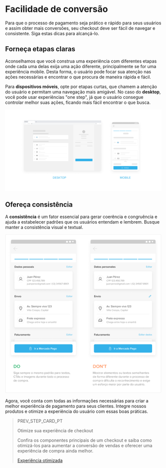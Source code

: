 # Facilidade de conversão

Para que o processo de pagamento seja prático e rápido para seus usuários e assim obter mais conversões, seu checkout deve ser fácil de navegar e consistente. Siga estas dicas para alcançá-lo.

## Forneça etapas claras

Aconselhamos que você construa uma experiência com diferentes etapas onde cada uma delas exija uma ação diferente, principalmente se for uma experiência mobile. Desta forma, o usuário pode focar sua atenção nas ações necessárias e encontrar o que procura de maneira rápida e fácil.

Para **dispositivos móveis**, opte por etapas curtas, que chamem a atenção do usuário e permitam uma navegação mais amigável. No caso do **desktop**, você pode usar experiências "one step", já que o usuário consegue controlar melhor suas ações, ficando mais fácil encontrar o que busca.


![pt Checkout agil](/images/best-practices-guide/PortCreaUnChoAgilIntro.png)


## Ofereça consistência 

A **consistência** é um fator essencial para gerar coerência e congruência e ajuda a estabelecer padrões que os usuários entendam e lembrem. Busque manter a consistência visual e textual.

![pt Consistencia](/images/best-practices-guide/PortCreaUnChoAgilConsistenciaDoDonts.png)

Agora, você conta com todas as informações necessárias para criar a melhor experiência de pagamento para seus clientes. Integre nossos produtos e otimize a experiência do usuário com essas boas práticas.

> PREV_STEP_CARD_PT
>
> Otimize sua experiência de checkout
>
> Confira os componentes principais de um checkout e saiba como otimizá-los para aumentar a conversão de vendas e oferecer uma experiência de compra ainda melhor.
>
> [Experiência otimizada](https://www.mercadopago[FAKER][URL][DOMAIN]/developers/pt/guides/best-practices/ux-for-checkouts/optimized-experience)

